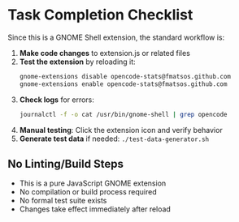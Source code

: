 # Task Completion Checklist

Since this is a GNOME Shell extension, the standard workflow is:

1. **Make code changes** to extension.js or related files
2. **Test the extension** by reloading it:
   ```bash
   gnome-extensions disable opencode-stats@fmatsos.github.com
   gnome-extensions enable opencode-stats@fmatsos.github.com
   ```
3. **Check logs** for errors:
   ```bash
   journalctl -f -o cat /usr/bin/gnome-shell | grep opencode
   ```
4. **Manual testing**: Click the extension icon and verify behavior
5. **Generate test data** if needed: `./test-data-generator.sh`

## No Linting/Build Steps
- This is a pure JavaScript GNOME extension
- No compilation or build process required
- No formal test suite exists
- Changes take effect immediately after reload